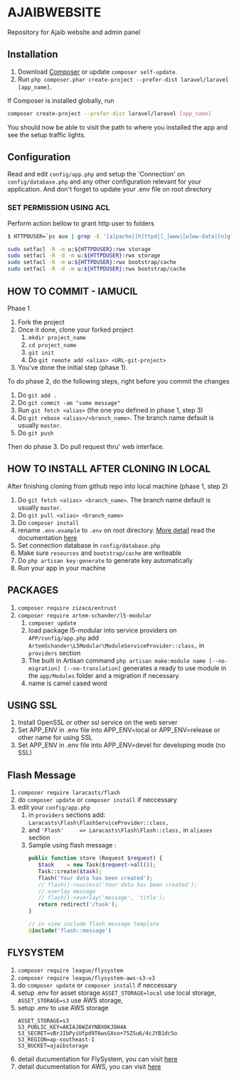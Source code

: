 AJAIBWEBSITE
============
Repository for Ajaib website and admin panel

## Installation

1. Download [Composer](http://getcomposer.org/doc/00-intro.md) or update `composer self-update`.
2. Run `php composer.phar create-project --prefer-dist laravel/laravel [app_name]`.

If Composer is installed globally, run
```bash
composer create-project --prefer-dist laravel/laravel [app_name]
```

You should now be able to visit the path to where you installed the app and see
the setup traffic lights.

## Configuration

Read and edit `config/app.php` and setup the 'Connection' on `config/database.php` and any other
configuration relevant for your application. And don't forget to update your .env file on root directory


### SET PERMISSION USING ACL

Perform action bellow to grant http user to folders

```bash
$ HTTPDUSER=`ps aux | grep -E '[a]pache|[h]ttpd|[_]www|[w]ww-data|[n]ginx' | grep -v root | head -1 | cut -d\  -f1 | sed -e 's/:/\t/g' | awk '{print $NF}'`

sudo setfacl -R -m u:${HTTPDUSER}:rwx storage
sudo setfacl -R -d -m u:${HTTPDUSER}:rwx storage
sudo setfacl -R -m u:${HTTPDUSER}:rwx bootstrap/cache
sudo setfacl -R -d -m u:${HTTPDUSER}:rwx bootstrap/cache
```

## HOW TO COMMIT - IAMUCIL

Phase 1

1. Fork the project
2. Once it done, clone your forked project
   1. `mkdir project_name`
   2. `cd project_name`
   3. `git init`
   4. Do `git remote add <alias> <URL-git-project>`
3. You've done the initial step (phase 1).

To do phase 2, do the following steps, right before you commit the changes

1. Do `git add .`
2. Do `git commit -am "some message"`
3. Run `git fetch <alias>` (the one you defined in phase 1, step 3)
4. Do `git rebase <alias>/<branch_name>`. The branch name default is usually `master`.
5. Do `git push`

Then do phase 3. Do pull request thru' web interface.

## HOW TO INSTALL AFTER CLONING IN LOCAL

After finishing cloning from github repo into local machine (phase 1, step 2)

1. Do ``git fetch <alias> <branch_name>``. The branch name default is usually `master`.
2. Do ``git pull <alias> <branch_name>``
3. Do ``composer install``
4. rename ``.env.example`` to ``.env`` on root directory. [More detail](http://laravel.com/docs/5.1/installation#environment-configuration) read the documentation [here](http://laravel.com/docs/5.1/installation#environment-configuration)
5. Set connection database in ``config/database.php``
6. Make sure ``resources`` and ``bootstrap/cache`` are writeable
7. Do ``php artisan key:generate`` to generate key automatically
8. Run your app in your machine

## PACKAGES

1. ``composer require zizaco/entrust``
2. ``composer require artem-schander/l5-modular``
   1. ``composer update``
   2. load package l5-modular into service providers on ``APP/config/app.php`` add ``ArtemSchander\L5Modular\ModuleServiceProvider::class,`` in ``providers`` section
   3. The built in Artisan command ``php artisan make:module name [--no-migration] [--no-translation]`` generates a ready to use module in the ``app/Modules`` folder and a migration if necessary.
   4. name is camel cased word

## USING SSL

1. Install OpenSSL or other ssl service on the web server
2. Set APP_ENV in .env file into APP_ENV=local or APP_ENV=release or other name for using SSL
3. Set APP_ENV in .env file into APP_ENV=devel for developing mode (no SSL)

## Flash Message

1. ``composer require laracasts/flash``
2. do ``composer update`` or ``composer install`` if neccessary
3. edit your ``config/app.php``
   1. in ``providers`` sections add: ``Laracasts\Flash\FlashServiceProvider::class,``
   2. and ``'Flash'     => Laracasts\Flash\Flash::class,`` in ``aliases`` section
   3. Sample using flash message :
      ```php
      public function store (Request $request) {
         $task    = new Task($request->all());
         Task::create($task);
         flash('Your data has been created');
         // flash()->success('Your data has been created');
         // overlay message
         // flash()->overlay('message', 'title');
         return redirect('/task');
      }

      // in view include flash_message template
      @include('flash::message')
      ```

## FLYSYSTEM

1. ``composer require league/flysystem``
2. ``composer require league/flysystem-aws-s3-v3``
3. do ``composer update`` or ``composer install`` if neccessary
4. setup .env for asset storage
   ``ASSET_STORAGE=local`` use local storage, ``ASSET_STORAGE=s3`` use AWS storage,
5. setup .env to use AWS storage
   ```
   ASSET_STORAGE=s3
   S3_PUBLIC_KEY=AKIAJ6WZ4YNBXOKJOH4A
   S3_SECRET=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
   S3_REGION=ap-southeast-1
   S3_BUCKET=ajaibstorage
   ```
6. detail ducumentation for FlySystem, you can visit [here](http://flysystem.thephpleague.com/)
7. detail ducumentation for AWS, you can visit [here](http://docs.aws.amazon.com/general/latest/gr/Welcome.html)